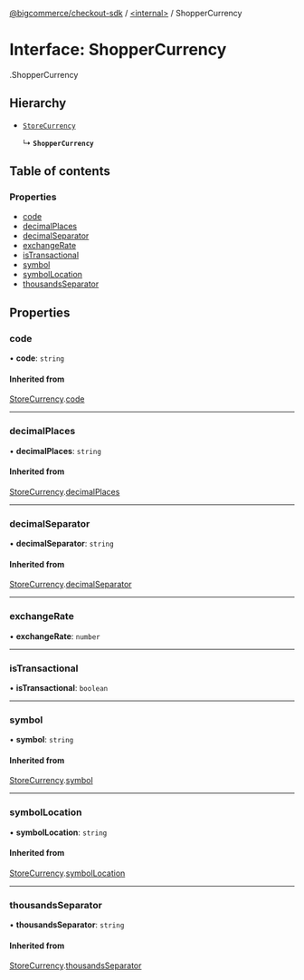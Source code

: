 [@bigcommerce/checkout-sdk](../README.md) / [<internal\>](../modules/internal_.md) / ShopperCurrency

# Interface: ShopperCurrency

[<internal>](../modules/internal_.md).ShopperCurrency

## Hierarchy

- [`StoreCurrency`](internal_.StoreCurrency.md)

  ↳ **`ShopperCurrency`**

## Table of contents

### Properties

- [code](internal_.ShopperCurrency.md#code)
- [decimalPlaces](internal_.ShopperCurrency.md#decimalplaces)
- [decimalSeparator](internal_.ShopperCurrency.md#decimalseparator)
- [exchangeRate](internal_.ShopperCurrency.md#exchangerate)
- [isTransactional](internal_.ShopperCurrency.md#istransactional)
- [symbol](internal_.ShopperCurrency.md#symbol)
- [symbolLocation](internal_.ShopperCurrency.md#symbollocation)
- [thousandsSeparator](internal_.ShopperCurrency.md#thousandsseparator)

## Properties

### code

• **code**: `string`

#### Inherited from

[StoreCurrency](internal_.StoreCurrency.md).[code](internal_.StoreCurrency.md#code)

___

### decimalPlaces

• **decimalPlaces**: `string`

#### Inherited from

[StoreCurrency](internal_.StoreCurrency.md).[decimalPlaces](internal_.StoreCurrency.md#decimalplaces)

___

### decimalSeparator

• **decimalSeparator**: `string`

#### Inherited from

[StoreCurrency](internal_.StoreCurrency.md).[decimalSeparator](internal_.StoreCurrency.md#decimalseparator)

___

### exchangeRate

• **exchangeRate**: `number`

___

### isTransactional

• **isTransactional**: `boolean`

___

### symbol

• **symbol**: `string`

#### Inherited from

[StoreCurrency](internal_.StoreCurrency.md).[symbol](internal_.StoreCurrency.md#symbol)

___

### symbolLocation

• **symbolLocation**: `string`

#### Inherited from

[StoreCurrency](internal_.StoreCurrency.md).[symbolLocation](internal_.StoreCurrency.md#symbollocation)

___

### thousandsSeparator

• **thousandsSeparator**: `string`

#### Inherited from

[StoreCurrency](internal_.StoreCurrency.md).[thousandsSeparator](internal_.StoreCurrency.md#thousandsseparator)
